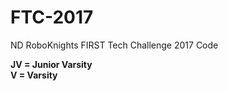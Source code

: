 # FTC-2017
ND RoboKnights FIRST Tech Challenge 2017 Code

**JV = Junior Varsity**<br>
**V = Varsity**